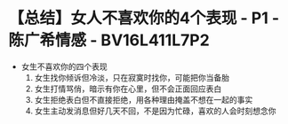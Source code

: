 # 【总结】女人不喜欢你的4个表现 - P1 - 陈广希情感 - BV16L411L7P2

-   女生不喜欢你的四个表现
    1.  女生找你倾诉但冷淡，只在寂寞时找你，可能把你当备胎
    2.  女生打情骂俏，暗示有你在心里，但不会正面回应表白
    3.  女生拒绝表白但不直接拒绝，用各种理由掩盖不想在一起的事实
    4.  女生主动发消息但好几天不回，不是因为忙碌，喜欢的人会时刻想念你